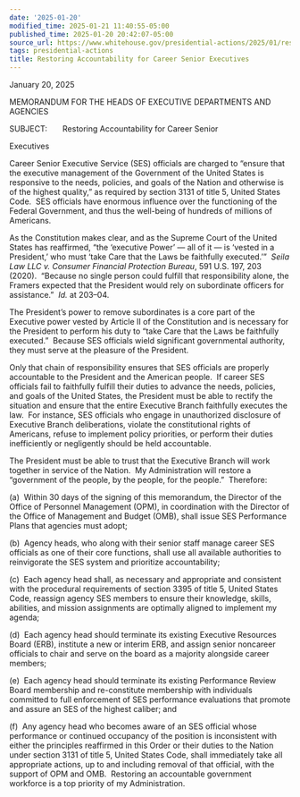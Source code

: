 ```yaml
---
date: '2025-01-20'
modified_time: 2025-01-21 11:40:55-05:00
published_time: 2025-01-20 20:42:07-05:00
source_url: https://www.whitehouse.gov/presidential-actions/2025/01/restoring-accountability-for-career-senior-executives/
tags: presidential-actions
title: Restoring Accountability for Career Senior Executives
---
```

 
January 20, 2025

MEMORANDUM FOR THE HEADS OF EXECUTIVE DEPARTMENTS AND AGENCIES  

SUBJECT:       Restoring Accountability for Career Senior

Executives 

Career Senior Executive Service (SES) officials are charged to “ensure
that the executive management of the Government of the United States is
responsive to the needs, policies, and goals of the Nation and otherwise
is of the highest quality,” as required by section 3131 of title 5,
United States Code.  SES officials have enormous influence over the
functioning of the Federal Government, and thus the well-being of
hundreds of millions of Americans.  

As the Constitution makes clear, and as the Supreme Court of the United
States has reaffirmed, “the ‘executive Power’ — all of it — is ‘vested
in a President,’ who must ‘take Care that the Laws be faithfully
executed.’”  *Seila Law LLC v. Consumer Financial Protection Bureau*,
591 U.S. 197, 203 (2020).  “Because no single person could fulfill that
responsibility alone, the Framers expected that the President would rely
on subordinate officers for assistance.”  *Id.* at 203–04.  

The President’s power to remove subordinates is a core part of the
Executive power vested by Article II of the Constitution and is
necessary for the President to perform his duty to “take Care that the
Laws be faithfully executed.”  Because SES officials wield significant
governmental authority, they must serve at the pleasure of the
President. 

Only that chain of responsibility ensures that SES officials are
properly accountable to the President and the American people.  If
career SES officials fail to faithfully fulfill their duties to advance
the needs, policies, and goals of the United States, the President must
be able to rectify the situation and ensure that the entire Executive
Branch faithfully executes the law.  For instance, SES officials who
engage in unauthorized disclosure of Executive Branch deliberations,
violate the constitutional rights of Americans, refuse to implement
policy priorities, or perform their duties inefficiently or negligently
should be held accountable. 

The President must be able to trust that the Executive Branch will work
together in service of the Nation.  My Administration will restore a
“government of the people, by the people, for the people.”  Therefore: 

\(a\)  Within 30 days of the signing of this memorandum, the Director of
the Office of Personnel Management (OPM), in coordination with the
Director of the Office of Management and Budget (OMB), shall issue SES
Performance Plans that agencies must adopt;

\(b\)  Agency heads, who along with their senior staff manage career SES
officials as one of their core functions, shall use all available
authorities to reinvigorate the SES system and prioritize
accountability;

\(c\)  Each agency head shall, as necessary and appropriate and
consistent with the procedural requirements of section 3395 of title 5,
United States Code, reassign agency SES members to ensure their
knowledge, skills, abilities, and mission assignments are optimally
aligned to implement my agenda;  

\(d\)  Each agency head should terminate its existing Executive
Resources Board (ERB), institute a new or interim ERB, and assign senior
noncareer officials to chair and serve on the board as a majority
alongside career members;

\(e\)  Each agency head should terminate its existing Performance Review
Board membership and re-constitute membership with individuals committed
to full enforcement of SES performance evaluations that promote and
assure an SES of the highest caliber; and

\(f\)  Any agency head who becomes aware of an SES official whose
performance or continued occupancy of the position is inconsistent with
either the principles reaffirmed in this Order or their duties to the
Nation under section 3131 of title 5, United States Code, shall
immediately take all appropriate actions, up to and including removal of
that official, with the support of OPM and OMB.  Restoring an
accountable government workforce is a top priority of my Administration.
   
